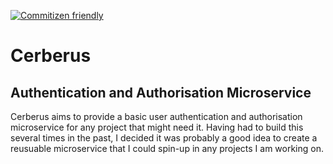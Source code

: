 [![Commitizen friendly](https://img.shields.io/badge/commitizen-friendly-brightgreen.svg)](http://commitizen.github.io/cz-cli/)

Cerberus
==========
Authentication and Authorisation Microservice
----------

Cerberus aims to provide a basic user authentication and authorisation
microservice for any project that might need it. Having had to build this
several times in the past, I decided it was probably a good idea to create a
reusuable microservice that I could spin-up in any projects I am working on.
